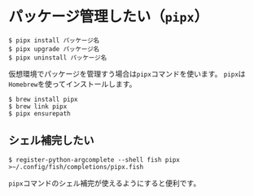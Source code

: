# パッケージ管理したい（``pipx``）

```console
$ pipx install パッケージ名
$ pipx upgrade パッケージ名
$ pipx uninstall パッケージ名
```

仮想環境でパッケージを管理すう場合は``pipx``コマンドを使います。
``pipx``は``Homebrew``を使ってインストールします。

```console
$ brew install pipx
$ brew link pipx
$ pipx ensurepath
```

## シェル補完したい

```console
$ register-python-argcomplete --shell fish pipx >~/.config/fish/completions/pipx.fish
```

``pipx``コマンドのシェル補完が使えるようにすると便利です。
